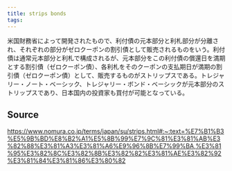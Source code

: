 ```yaml
---
title: strips bonds
tags: 
---
```


米国財務省によって開発されたもので、利付債の元本部分と利札部分が分離され、それぞれの部分がゼロクーポンの割引債として販売されるものをいう。利付債は通常元本部分と利札で構成されるが、元本部分をこの利付債の償還日を満期とする割引債（ゼロクーポン債）、各利札をそのクーポンの支払期日が満期の割引債（ゼロクーポン債）として、販売するものがストリップスである。トレジャリー・ノート・ベーシック、トレジャリー・ボンド・ベーシックが元本部分のストリップスであり、日本国内の投資家も買付が可能となっている。

## Source
https://www.nomura.co.jp/terms/japan/su/strips.html#:~:text=%E7%B1%B3%E5%9B%BD%E8%B2%A1%E5%8B%99%E7%9C%81%E3%81%AB%E3%82%88%E3%81%A3%E3%81%A6%E9%96%8B%E7%99%BA,%E3%81%95%E3%82%8C%E3%82%8B%E3%82%82%E3%81%AE%E3%82%92%E3%81%84%E3%81%86%E3%80%82